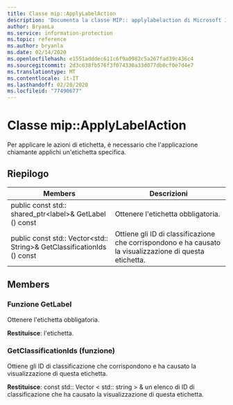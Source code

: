 ```yaml
---
title: Classe mip::ApplyLabelAction
description: 'Documenta la classe MIP:: applylabelaction di Microsoft Information Protection (MIP) SDK.'
author: BryanLa
ms.service: information-protection
ms.topic: reference
ms.author: bryanla
ms.date: 02/14/2020
ms.openlocfilehash: e1551adddec611c6f9a0982c5a267fad39c436c4
ms.sourcegitcommit: 2d3c638fb576f3f074330a33d077db0cf0e7d4e7
ms.translationtype: MT
ms.contentlocale: it-IT
ms.lasthandoff: 02/20/2020
ms.locfileid: "77490677"
---
```

# <a name="class-mipapplylabelaction"></a>Classe mip::ApplyLabelAction 
Per applicare le azioni di etichetta, è necessario che l'applicazione chiamante applichi un'etichetta specifica.
  
## <a name="summary"></a>Riepilogo
 Members                        | Descrizioni                                
--------------------------------|---------------------------------------------
public const std:: shared_ptr\<label\>& GetLabel () const  |  Ottenere l'etichetta obbligatoria.
public const std:: Vector\<std:: String\>& GetClassificationIds () const  |  Ottiene gli ID di classificazione che corrispondono e ha causato la visualizzazione di questa etichetta.
  
## <a name="members"></a>Members
  
### <a name="getlabel-function"></a>Funzione GetLabel
Ottenere l'etichetta obbligatoria.

  
**Restituisce**: l'etichetta.
  
### <a name="getclassificationids-function"></a>GetClassificationIds (funzione)
Ottiene gli ID di classificazione che corrispondono e ha causato la visualizzazione di questa etichetta.

  
**Restituisce**: const std:: Vector < std:: string > & un elenco di ID di classificazione che ha causato la visualizzazione di questa etichetta.